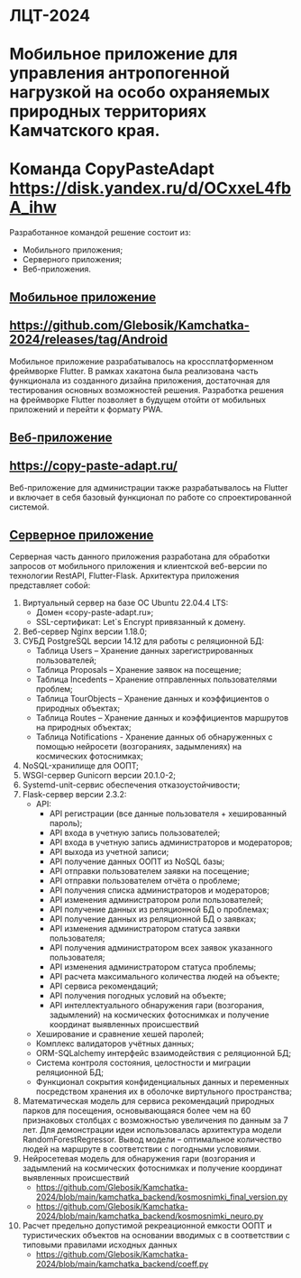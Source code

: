 # ЛЦТ-2024 <br /> <br /> Мобильное приложение для управления антропогенной нагрузкой на особо охраняемых природных территориях Камчатского края.  <br /><br />Команда CopyPasteAdapt<br />https://disk.yandex.ru/d/OCxxeL4fbA_ihw

Разработанное командой решение состоит из:
- Мобильного приложения;
- Серверного приложения;
- Веб-приложения.
## [Мобильное приложение](https://github.com/Glebosik/Kamchatka-2024/tree/main/kamchatka_mobile) <br /> <br />https://github.com/Glebosik/Kamchatka-2024/releases/tag/Android
Мобильное приложение разрабатывалось на кроссплатформенном фреймворке Flutter. В рамках хакатона была реализована часть функционала из созданного дизайна приложения, достаточная для тестирования основных возможностей решения. Разработка решения на фреймворке Flutter позволяет в будущем отойти от мобильных приложений и перейти к формату PWA.
## [Веб-приложение](https://github.com/Glebosik/Kamchatka-2024/tree/main/kamchatka_admin) <br /><br /> https://copy-paste-adapt.ru/
Веб-приложение для администрации также разрабатывалось на Flutter и включает в себя базовый функционал по работе со спроектированной системой.
## [Серверное приложение](https://github.com/Glebosik/Kamchatka-2024/tree/main/kamchatka_backend)
Серверная часть данного приложения разработана для обработки запросов от мобильного приложения и клиентской веб-версии по технологии RestAPI, Flutter-Flask.
Архитектура приложения представляет собой:
1.	Виртуальный сервер на базе ОС Ubuntu 22.04.4 LTS:
    - Домен «copy-paste-adapt.ru»;
    - SSL-сертификат: Let`s Encrypt привязанный к домену.
2.	Веб-сервер Nginx версии 1.18.0;
3.	СУБД PostgreSQL версии 14.12 для работы с реляционной БД:
    - Таблица Users – Хранение данных зарегистрированных пользователей;
    - Таблица Proposals – Хранение заявок на посещение;
    - Таблица Incedents – Хранение отправленных пользователями проблем;
    - Таблица TourObjects – Хранение данных и коэффициентов о природных объектах;
    - Таблица Routes – Хранение данных и коэффициентов маршрутов на природных объектах;
    - Таблица Notifications - Хранение данных об обнаруженных с помощью нейросети (возгораниях, задымлениях) на космических фотоснимках;
4.	NoSQL-хранилище для ООПТ;
5.	WSGI-сервер Gunicorn версии 20.1.0-2;
6.	Systemd-unit-сервис обеспечения отказоустойчивости;
7.	Flask-сервер версии 2.3.2:
    - API:
      - API регистрации (все данные пользователя + хешированный пароль);
      - API входа в учетную запись пользователей;
      - API входа в учетную запись администраторов и модераторов;
      - API выхода из учетной записи;
      - API получение данных ООПТ из NoSQL базы;
      - API отправки пользователем заявки на посещение;
      - API отправки пользователем отчёта о проблеме;
      - API получения списка администраторов и модераторов;
      - API изменения администратором роли пользователей;
      - API получение данных из реляционной БД о проблемах;
      - API получение данных из реляционной БД о заявках;
      - API изменения администратором статуса заявки пользователя;
      - API получения администратором всех заявок указанного пользователя;
      - API изменения администратором статуса проблемы;
      - API расчета максимального количества людей на объекте;
      - API сервиса рекомендаций;
      - API получения погодных условий на объекте;
      - API интеллектуального обнаружения гари (возгорания, задымлений) на космических фотоснимках и получение координат выявленных происшествий
    - Хеширование и сравнение хешей паролей;
    - Комплекс валидаторов учётных данных;
    - ORM-SQLalchemy интерфейс взаимодействия с реляционной БД;
    - Система контроля состояния, целостности и миграции реляционной БД;
    - Функционал сокрытия конфиденциальных данных и переменных посредством хранения их в оболочке виртульного пространства;
8. Математическая модель для сервиса рекомендаций природных парков для посещения, основывающаяся более чем на 60 признаковых столбцах с возможностью увеличения по данным за 7 лет. Для демонстрации идеи использовалась архитектура модели RandomForestRegressor. Вывод модели – оптимальное количество людей на маршруте в соответствии с погодными условиями.
9. Нейросетевая модель для обнаружения гари (возгорания и задымлений на космических фотоснимках и получение координат выявленных происшествий
   - https://github.com/Glebosik/Kamchatka-2024/blob/main/kamchatka_backend/kosmosnimki_final_version.py
   - https://github.com/Glebosik/Kamchatka-2024/blob/main/kamchatka_backend/kosmosnimki_neuro.py
10. Расчет предельно допустимой рекреационной емкости ООПТ и туристических объектов на основании вводимых с в соответствии с типовыми правилами исходных данных
    - https://github.com/Glebosik/Kamchatka-2024/blob/main/kamchatka_backend/coeff.py
